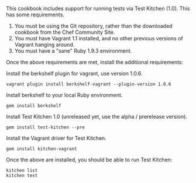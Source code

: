 This cookbook includes support for running tests via Test Kitchen (1.0). This has some requirements.

1. You must be using the Git repository, rather than the downloaded cookbook from the Chef Community Site.
3. You must have Vagrant 1.1 installed, and no other previous versions of Vagrant hanging around.
3. You must have a "sane" Ruby 1.9.3 environment.

Once the above requirements are met, install the additional requirements:

Install the berkshelf plugin for vagrant, use version 1.0.6.

    vagrant plugin install berkshelf-vagrant --plugin-version 1.0.6

Install berkshelf to your local Ruby environment.

    gem install berkshelf

Install Test Kitchen 1.0 (unreleased yet, use the alpha / prerelease version).

    gem install test-kitchen --pre

Install the Vagrant driver for Test Kitchen.

    gem install kitchen-vagrant

Once the above are installed, you should be able to run Test Kitchen:

    kitchen list
    kitchen test
